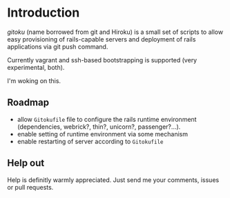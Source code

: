# Introduction

*gitoku* (name borrowed from git and Hiroku) is a small set of scripts to allow easy provisioning of rails-capable servers and deployment of rails applications via git push command.

Currently vagrant and ssh-based bootstrapping is supported (very experimental, both).

I'm woking on this.


## Roadmap

* allow `Gitokufile` file to configure the rails runtime environment (dependencies, webrick?, thin?, unicorn?, passenger?...).
* enable setting of runtime environment via some mechanism
* enable restarting of server according to `Gitokufile`



## Help out
Help is definitly warmly appreciated. Just send me your comments, issues or pull requests.
